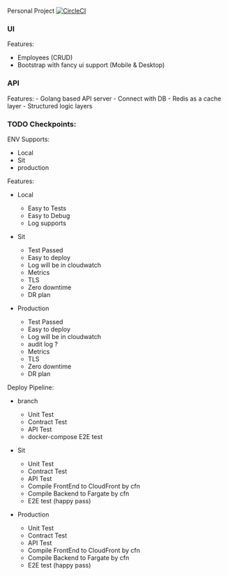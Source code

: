 Personal Project [![CircleCI](https://circleci.com/gh/wrasdf/self-learning/tree/master.svg?style=svg)](https://circleci.com/gh/wrasdf/self-learning/tree/master)

### UI
Features:
  - Employees (CRUD)
  - Bootstrap with fancy ui support (Mobile & Desktop)

### API
Features:
    - Golang based API server
    - Connect with DB
    - Redis as a cache layer
    - Structured logic layers

### TODO Checkpoints:
ENV Supports:
  - Local
  - Sit
  - production

Features:
  - Local
    - Easy to Tests
    - Easy to Debug
    - Log supports

  - Sit
    - Test Passed
    - Easy to deploy
    - Log will be in cloudwatch
    - Metrics
    - TLS
    - Zero downtime
    - DR plan

  - Production
    - Test Passed
    - Easy to deploy
    - Log will be in cloudwatch
    - audit log ?
    - Metrics
    - TLS
    - Zero downtime
    - DR plan


Deploy Pipeline:
  - branch
    - Unit Test
    - Contract Test
    - API Test
    - docker-compose E2E test

  - Sit  
    - Unit Test
    - Contract Test
    - API Test
    - Compile FrontEnd to CloudFront by cfn
    - Compile Backend to Fargate by cfn
    - E2E test (happy pass)

  - Production
    - Unit Test
    - Contract Test
    - API Test
    - Compile FrontEnd to CloudFront by cfn
    - Compile Backend to Fargate by cfn
    - E2E test (happy pass)
